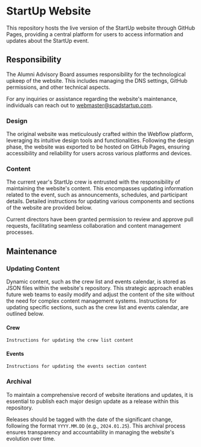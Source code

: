 # StartUp Website

This repository hosts the live version of the StartUp website through GitHub Pages, providing a central platform for users to access information and updates about the StartUp event.

## Responsibility

The Alumni Advisory Board assumes responsibility for the technological upkeep of the website. This includes managing the DNS settings, GitHub permissions, and other technical aspects. 

For any inquiries or assistance regarding the website's maintenance, individuals can reach out to [webmaster@scadstartup.com](mailto:webmaster@scadstartup.com).

### Design

The original website was meticulously crafted within the Webflow platform, leveraging its intuitive design tools and functionalities. Following the design phase, the website was exported to be hosted on GitHub Pages, ensuring accessibility and reliability for users across various platforms and devices.

### Content

The current year's StartUp crew is entrusted with the responsibility of maintaining the website's content. This encompasses updating information related to the event, such as announcements, schedules, and participant details. Detailed instructions for updating various components and sections of the website are provided below. 

Current directors have been granted permission to review and approve pull requests, facilitating seamless collaboration and content management processes.

## Maintenance

### Updating Content

Dynamic content, such as the crew list and events calendar, is stored as JSON files within the website's repository. This strategic approach enables future web teams to easily modify and adjust the content of the site without the need for complex content management systems. Instructions for updating specific sections, such as the crew list and events calendar, are outlined below.

#### Crew

```Instructions for updating the crew list content```

#### Events

```Instructions for updating the events section content```

### Archival

To maintain a comprehensive record of website iterations and updates, it is essential to publish each major design update as a release within this repository. 

Releases should be tagged with the date of the significant change, following the format ```YYYY.MM.DD``` (e.g., ```2024.01.25```). This archival process ensures transparency and accountability in managing the website's evolution over time.

